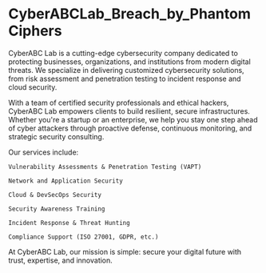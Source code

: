 # CyberABCLab_Breach_by_PhantomCiphers
CyberABC Lab is a cutting-edge cybersecurity company dedicated to protecting businesses, organizations, and institutions from modern digital threats. We specialize in delivering customized cybersecurity solutions, from risk assessment and penetration testing to incident response and cloud security.

With a team of certified security professionals and ethical hackers, CyberABC Lab empowers clients to build resilient, secure infrastructures. Whether you're a startup or an enterprise, we help you stay one step ahead of cyber attackers through proactive defense, continuous monitoring, and strategic security consulting.

Our services include:

    Vulnerability Assessments & Penetration Testing (VAPT)

    Network and Application Security

    Cloud & DevSecOps Security

    Security Awareness Training

    Incident Response & Threat Hunting

    Compliance Support (ISO 27001, GDPR, etc.)

At CyberABC Lab, our mission is simple: secure your digital future with trust, expertise, and innovation.
